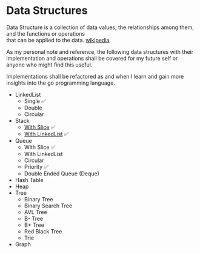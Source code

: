# Data Structures

Data Structure is a collection of data values, the relationships among them, and the functions or operations<br>
that can be applied to the data. [wikipedia](https://en.wikipedia.org/wiki/Data_Structure)

As my personal note and reference, the following data structures with their<br>
implementation and operations shall be covered for my future self or anyone who might find this useful.<br>

Implementations shall be refactored as and when I learn and gain more insights into the go programming language.

- LinkedList
  - Single ✅
  - Double
  - Circular
- Stack
  - [With Slice](https://github.com/papayankey/go-ds/blob/main/stack/stack_list.go) ✅
  - [With LinkedList](https://github.com/papayankey/go-ds/blob/main/stack/stack_linkedlist.go) ✅
- Queue
  - With Slice ✅
  - With LinkedList
  - Circular
  - Priority ✅
  - Double Ended Queue (Deque)
- Hash Table
- Heap
- Tree
  - Binary Tree
  - Binary Search Tree
  - AVL Tree
  - B- Tree
  - B+ Tree
  - Red Black Tree
  - Trie
- Graph
